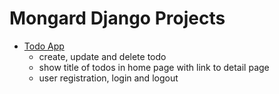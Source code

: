 # Mongard Django Projects 

+ [Todo App](https://github.com/ali-a8s/mongard_django/tree/main/ToDo)
  - create, update and delete todo
  - show title of todos in home page with link to detail page
  - user registration, login and logout